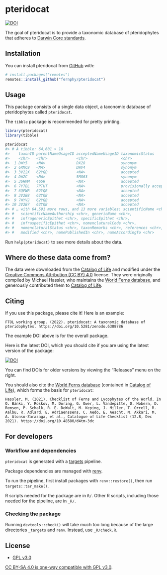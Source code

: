 
<!-- README.md is generated from README.Rmd. Please edit that file -->

# pteridocat

<!-- badges: start -->

[![DOI](https://zenodo.org/badge/474876749.svg)](https://zenodo.org/badge/latestdoi/474876749)
<!-- badges: end -->

The goal of pteridocat is to provide a taxonomic database of
pteridophytes that adheres to [Darwin Core
standards](https://dwc.tdwg.org/).

## Installation

You can install pteridocat from [GitHub](https://github.com/) with:

``` r
# install.packages("remotes")
remotes::install_github("fernphy/pteridocat")
```

## Usage

This package consists of a single data object, a taxonomic database of
pteridophytes called `pteridocat`.

The `tibble` package is recommended for pretty printing.

``` r
library(pteridocat)
library(tibble)

pteridocat
#> # A tibble: 64,601 × 18
#>    taxonID parentNameUsageID acceptedNameUsageID taxonomicStatus       taxonRank
#>    <chr>   <chr>             <chr>               <chr>                 <chr>    
#>  1 DWY5    <NA>              DX28                synonym               species  
#>  2 6RMC9   <NA>              DWV4                synonym               species  
#>  3 3V22X   62YQB             <NA>                accepted              species  
#>  4 DWZC    <NA>              5M863               synonym               species  
#>  5 36HMM   465R              <NA>                accepted              species  
#>  6 7Y7BL   7PTHT             <NA>                provisionally accept… species  
#>  7 6QFWR   62YQB             <NA>                accepted              species  
#>  8 3V2B8   62YQB             <NA>                accepted              species  
#>  9 7WYVJ   62YQB             <NA>                accepted              species  
#> 10 3V2B7   62YQB             <NA>                accepted              species  
#> # … with 64,591 more rows, and 13 more variables: scientificName <chr>,
#> #   scientificNameAuthorship <chr>, genericName <chr>,
#> #   infragenericEpithet <chr>, specificEpithet <chr>,
#> #   infraspecificEpithet <chr>, nomenclaturalCode <chr>,
#> #   nomenclaturalStatus <chr>, taxonRemarks <chr>, references <chr>,
#> #   modified <chr>, namePublishedIn <chr>, nameAccordingTo <chr>
```

Run `help(pteridocat)` to see more details about the data.

## Where do these data come from?

The data were downloaded from the [Catalog of
Life](https://www.catalogueoflife.org/) and modified under the [Creative
Commons Attribution (CC BY)
4.0](https://creativecommons.org/licenses/by/4.0/) license. They were
originally compiled by Michael Hassler, who maintains the [World Ferns
database](https://www.worldplants.de/world-ferns/ferns-and-lycophytes-list),
and generously contributed them to [Catalog of
Life](https://www.catalogueoflife.org/).

## Citing

If you use this package, please cite it! Here is an example:

    FTOL working group. (2022). pteridocat: A taxonomic database of pteridophytes. https://doi.org/10.5281/zenodo.6388786

The example DOI above is for the overall package.

Here is the latest DOI, which you should cite if you are using the
latest version of the package:

[![DOI](https://zenodo.org/badge/474876749.svg)](https://zenodo.org/badge/latestdoi/474876749)

You can find DOIs for older versions by viewing the “Releases” menu on
the right.

You should also cite the [World Ferns
database](https://www.worldplants.de/world-ferns/ferns-and-lycophytes-list)
(contained in [Catalog of Life](https://www.catalogueoflife.org/)),
which forms the basis for `pteridocat`:

    Hassler, M. (2021). Checklist of Ferns and Lycophytes of the World. In O. Bánki, Y. Roskov, M. Döring, G. Ower, L. Vandepitte, D. Hobern, D. Remsen, P. Schalk, R. E. DeWalt, M. Keping, J. Miller, T. Orrell, R. Aalbu, R. Adlard, E. Adriaenssens, C. Aedo, E. Aescht, N. Akkari, M. A. Alonso-Zarazaga, et al., Catalogue of Life Checklist (12.8, Dec 2021). https://doi.org/10.48580/d4tm-3dc

## For developers

### Workflow and dependencies

`pteridocat` is generated with a
[targets](https://github.com/ropensci/targets) pipeline.

Package dependencies are managed with
[renv](https://rstudio.github.io/renv/).

To run the pipeline, first install packages with `renv::restore()`, then
run `targets::tar_make()`.

R scripts needed for the package are in `R/`. Other R scripts, including
those needed for the pipeline, are in `_R/`.

### Checking the package

Running `devtools::check()` will take much too long because of the large
directories `_targets` and `renv`. Instead, use `_R/check.R`.

## License

-   [GPL v3.0](LICENSE.md)

[CC BY-SA 4.0 is one-way compatible with GPL
v3.0](https://creativecommons.org/share-your-work/licensing-considerations/compatible-licenses/).

